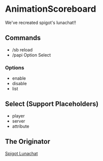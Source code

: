 # AnimationScoreboard
We've recreated spigot's lunachat!!
## Commands
- /sb reload
- /papi Option Select
### Options
- enable
- disable 
- list  
## Select (Support Placeholders)
- player  
- server  
- attribute  
## The Originator
[Spigot Lunachat](https://www.spigotmc.org/resources/lunachat.82293/)
